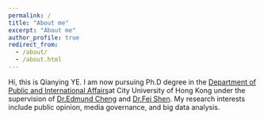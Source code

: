 ```yaml
---
permalink: /
title: "About me"
excerpt: "About me"
author_profile: true
redirect_from: 
  - /about/
  - /about.html
---
```


Hi, this is Qianying YE. I am now pursuing Ph.D degree in the [Department of Public and International Affairs](https://www.cityu.edu.hk/pia/)at City University of Hong Kong under the supervision of [Dr.Edmund Cheng](https://scholars.cityu.edu.hk/en/persons/edmund-cheng(e4532e4c-b61b-4d00-aae4-8483bd9c2dab).html) and [Dr.Fei Shen](https://www.cityu.edu.hk/com/Profile.aspx?u=feishen). My research interests include public opinion, media governance, and big data analysis.
